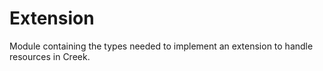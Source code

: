 # Extension

Module containing the types needed to implement an extension to handle resources in Creek.